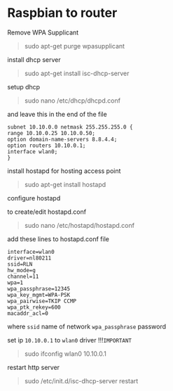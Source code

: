 # Raspbian to router

Remove WPA Supplicant
> sudo apt-get purge wpasupplicant

install dhcp server

> sudo apt-get install isc-dhcp-server

setup dhcp

> sudo nano /etc/dhcp/dhcpd.conf 

and leave this in the end of the file

```
subnet 10.10.0.0 netmask 255.255.255.0 {
range 10.10.0.25 10.10.0.50;
option domain-name-servers 8.8.4.4;
option routers 10.10.0.1;
interface wlan0;
}
```

install hostapd for hosting access point

> sudo apt-get install hostapd

configure hostapd

to create/edit hostapd.conf

> sudo nano /etc/hostapd/hostapd.conf

add these lines to hostapd.conf file

```
interface=wlan0
driver=nl80211
ssid=RLN         
hw_mode=g
channel=11
wpa=1
wpa_passphrase=12345         
wpa_key_mgmt=WPA-PSK
wpa_pairwise=TKIP CCMP
wpa_ptk_rekey=600
macaddr_acl=0

```
where `ssid` name of network  `wpa_passphrase` password 

set ip `10.10.0.1` to `wlan0` driver !!!`IMPORTANT`


> sudo ifconfig wlan0 10.10.0.1

restart http server

> sudo /etc/init.d/isc-dhcp-server restart